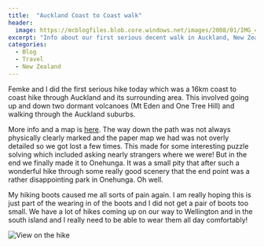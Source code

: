 ```yaml
---
title:  "Auckland Coast to Coast walk"
header:
  image: https://mcblogfiles.blob.core.windows.net/images/2008/01/IMG_4110-header.jpg
excerpt: "Info about our first serious decent walk in Auckland, New Zealand"
categories: 
  - Blog
  - Travel
  - New Zealand
---
```

Femke and I did the first serious hike today which was a 16km coast to coast hike through Auckland and its surrounding area. This involved going up and down two dormant volcanoes (Mt Eden and One Tree Hill) and walking through the Auckland suburbs.

More info and a map is [here](https://www.aucklandcouncil.govt.nz/parks-recreation/get-outdoors/find-a-walk/Pages/coast-to-coast-walkway.aspx). The way down the path was not always physically clearly marked and the paper map we had was not overly detailed so we got lost a few times. This made for some interesting puzzle solving which included asking nearly strangers where we were! But in the end we finally made it to Onehunga. It was a small pity that after such a wonderful hike through some really good scenery that the end point was a rather disappointing park in Onehunga. Oh well.

My hiking boots caused me all sorts of pain again. I am really hoping this is just part of the wearing in of the boots and I did not get a pair of boots too small. We have a lot of hikes coming up on our way to Wellington and in the south island and I really need to be able to wear them all day comfortably!

![View on the hike](https://mcblogfiles.blob.core.windows.net/images/smugmug/IMG_4127.JPG)


